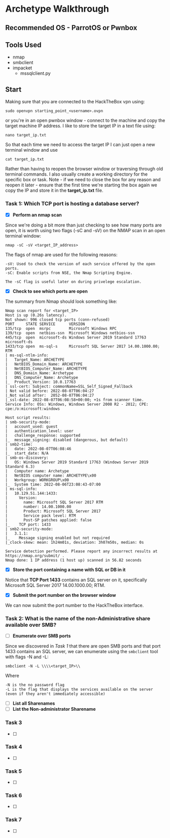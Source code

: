 # Archetype Walkthrough

## Recommended OS - ParrotOS or Pwnbox

## Tools Used
- nmap
- smbclient
- impacket
   - mssqlclient.py


## Start
Making sure that you are connected to the HackTheBox vpn using:

   ```sudo openvpn starting_point_<username>.ovpn```

or you're in an open pwnbox window - connect to the machine and copy the target machine IP address. I like to store the target IP in a text file using:

   ```nano target_ip.txt```

So that each time we need to access the target IP I can just open a new terminal window and use
   
   ```cat target_ip.txt```
   
Rather than having to reopen the browser window or traversing through old terminal commands. I also usually create a working directory for the specific box or task. Note - if we need to close the box for any reason and reopen it later - ensure that the first time we're starting the box again we copy the IP and store it in the **target_ip.txt** file.

### Task 1: Which TCP port is hosting a database server? 

- [x] **Perform an nmap scan**

Since we're doing a bit more than just checking to see how many ports are open, it is worth using two flags (-sC and -sV) on the NMAP scan in an open terminal window:

   ```nmap -sC -sV <target_IP_address>```

The flags of nmap are used for the following reasons:

   ``` 
   -sV: Used to check the version of each service offered by the open ports.
   -sC: Enable scripts from NSE, the Nmap Scripting Engine. 
   
   The -sC flag is useful later on during privelege escalation.
   ```

- [X] **Check to see which ports are open**

The summary from Nmap should look something like:

```
Nmap scan report for <target_IP>
Host is up (0.26s latency).
Not shown: 996 closed tcp ports (conn-refused)
PORT     STATE SERVICE      VERSION
135/tcp  open  msrpc        Microsoft Windows RPC
139/tcp  open  netbios-ssn  Microsoft Windows netbios-ssn
445/tcp  open  microsoft-ds Windows Server 2019 Standard 17763 microsoft-ds
1433/tcp open  ms-sql-s     Microsoft SQL Server 2017 14.00.1000.00; RTM
| ms-sql-ntlm-info: 
|   Target_Name: ARCHETYPE
|   NetBIOS_Domain_Name: ARCHETYPE
|   NetBIOS_Computer_Name: ARCHETYPE
|   DNS_Domain_Name: Archetype
|   DNS_Computer_Name: Archetype
|_  Product_Version: 10.0.17763
| ssl-cert: Subject: commonName=SSL_Self_Signed_Fallback
| Not valid before: 2022-08-07T06:04:27
|_Not valid after:  2052-08-07T06:04:27
|_ssl-date: 2022-08-07T06:08:58+00:00; +1s from scanner time.
Service Info: OSs: Windows, Windows Server 2008 R2 - 2012; CPE: cpe:/o:microsoft:windows

Host script results:
| smb-security-mode: 
|   account_used: guest
|   authentication_level: user
|   challenge_response: supported
|_  message_signing: disabled (dangerous, but default)
| smb2-time: 
|   date: 2022-08-07T06:08:46
|_  start_date: N/A
| smb-os-discovery: 
|   OS: Windows Server 2019 Standard 17763 (Windows Server 2019 Standard 6.3)
|   Computer name: Archetype
|   NetBIOS computer name: ARCHETYPE\x00
|   Workgroup: WORKGROUP\x00
|_  System time: 2022-08-06T23:08:43-07:00
| ms-sql-info: 
|   10.129.51.144:1433: 
|     Version: 
|       name: Microsoft SQL Server 2017 RTM
|       number: 14.00.1000.00
|       Product: Microsoft SQL Server 2017
|       Service pack level: RTM
|       Post-SP patches applied: false
|_    TCP port: 1433
| smb2-security-mode: 
|   3.1.1: 
|_    Message signing enabled but not required
|_clock-skew: mean: 1h24m01s, deviation: 3h07m50s, median: 0s

Service detection performed. Please report any incorrect results at https://nmap.org/submit/ .
Nmap done: 1 IP address (1 host up) scanned in 56.82 seconds
```


- [X] **Store the port containing a name with SQL or DB in it**

Notice that **TCP Port 1433** contains an SQL server on it, specifically Microsoft SQL Server 2017 14.00.1000.00; RTM.

- [X] **Submit the port number on the browser window**

We can now submit the port number to the HackTheBox interface.

### Task 2: What is the name of the non-Administrative share available over SMB?

- [ ] **Enumerate over SMB ports**

Since we discovered in _Task 1_ that there are open SMB ports and that port 1433 contains an SQL server, we can enumerate using the `smbclient` tool with flags -N and -L:

```
smbclient -N -L \\\\<target_IP>\\
```

Where 

```
-N is the no password flag
-L is the flag that displays the services available on the server 
(even if they aren't immediately accessible)
```

- [ ] **List all Sharenames**
- [ ] **List the Non-administrator Sharename**

### Task 3

- [ ]

### Task 4

- [ ]

### Task 5

- [ ]

### Task 6

- [ ]

### Task 7

- [ ]
